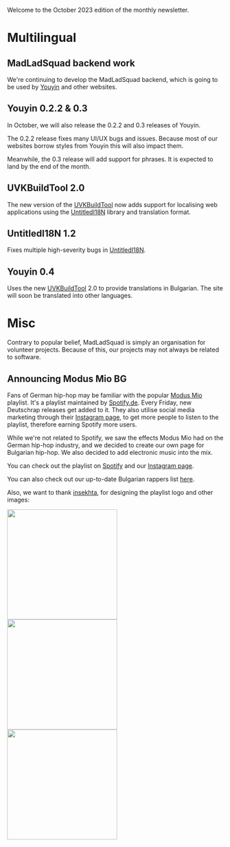 Welcome to the October 2023 edition of the monthly newsletter.

# Multilingual
## MadLadSquad backend work
We're continuing to develop the MadLadSquad backend, which is going to be used by [Youyin](https://youyin.madladsquad.com) and other websites.

## Youyin 0.2.2 & 0.3
In October, we will also release the 0.2.2 and 0.3 releases of Youyin. 

The 0.2.2 release fixes many UI/UX bugs and issues. Because most of our websites borrow styles from Youyin this will also impact them.

Meanwhile, the 0.3 release will add support for phrases. It is expected to land by the end of the month.

## UVKBuildTool 2.0
The new version of the [UVKBuildTool](https://github.com/MadLadSquad/UVKBuildTool) now adds support for localising 
web applications using the [UntitledI18N](https://github.com/MadLadSquad/UntitledI18N) library and translation format.

## UntitledI18N 1.2
Fixes multiple high-severity bugs in [UntitledI18N](https://github.com/MadLadSquad/UntitledI18N).

## Youyin 0.4
Uses the new [UVKBuildTool](https://github.com/MadLadSquad/UVKBuildTool) 2.0 to provide translations in Bulgarian. The site will soon be translated into other languages. 

# Misc
Contrary to popular belief, MadLadSquad is simply an organisation for volunteer projects. Because of this, our projects may not always be
related to software.

## Announcing Modus Mio BG
Fans of German hip-hop may be familiar with the popular [Modus Mio](https://www.instagram.com/modusmio/) playlist. It's a playlist 
maintained by [Spotify.de](https://spotify.de). Every Friday, new Deutschrap releases get added to it. They also utilise social media
marketing through their [Instagram page](https://www.instagram.com/modusmio/), to get more people to listen to the playlist, therefore
earning Spotify more users.

While we're not related to Spotify, we saw the effects Modus Mio had on the German hip-hop industry, and we decided to create our own
page for Bulgarian hip-hop. We also decided to add electronic music into the mix.

You can check out the playlist on [Spotify](https://open.spotify.com/playlist/5GZFyyJHwjDNvffn6H18Qv) and our 
[Instagram page](https://www.instagram.com/modusmio.bg/).

You can also check out our up-to-date Bulgarian rappers list [here](https://madladsquad/modus-mio-artists).

Also, we want to thank [insekhta](https://www.instagram.com/_.insekhta._/), for designing the playlist logo and other images:

<img src="https://github.com/MadLadSquad/MadLadSquadSite/assets/40400590/e5db622d-a811-40ce-bf27-c76ae3039f5f" width="256" height="256"/>

<img src="https://github.com/MadLadSquad/MadLadSquadSite/assets/40400590/8ead5df0-53d9-448a-a37a-65ffba2a4426" width="256" height="256"/>

<img src="https://github.com/MadLadSquad/MadLadSquadSite/assets/40400590/ccc15bbb-dc33-4bea-98d9-4c0a69e859aa" width="256" height="256"/>
